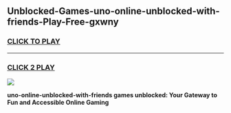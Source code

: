 
## Unblocked-Games-uno-online-unblocked-with-friends-Play-Free-gxwny
<h3>
<a href="https://premium76.site?title=uno-online-unblocked-with-friends&ref=21A">CLICK TO PLAY</a></h3>
<hr>

<h3>
<a href="https://premium76.site?title=uno-online-unblocked-with-friends&ref=21A">CLICK 2 PLAY</a>
  
</h3>

<a href="https://premium76.site?title=uno-online-unblocked-with-friends&ref=21A"><img src="https://clearcache.store/games.png"></a>


**uno-online-unblocked-with-friends games unblocked: Your Gateway to Fun and Accessible Online Gaming**
